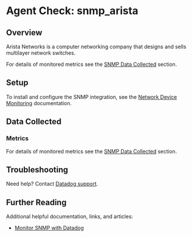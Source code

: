 # Agent Check: snmp_arista

## Overview

Arista Networks is a computer networking company that designs and sells multilayer network switches.

For details of monitored metrics see the [SNMP Data Collected][1] section.

## Setup

To install and configure the SNMP integration, see the [Network Device Monitoring][2] documentation.

## Data Collected

### Metrics

For details of monitored metrics see the [SNMP Data Collected][1] section.

## Troubleshooting

Need help? Contact [Datadog support][4].

## Further Reading

Additional helpful documentation, links, and articles:

* [Monitor SNMP with Datadog][5]


[1]: https://docs.datadoghq.com/network_performance_monitoring/devices/data
[2]: https://docs.datadoghq.com/network_performance_monitoring/devices/setup
[3]: https://github.com/DataDog/integrations-core/blob/master/snmp_arista/assets/service_checks.json
[4]: https://docs.datadoghq.com/help/
[5]: https://www.datadoghq.com/blog/monitor-snmp-with-datadog/


